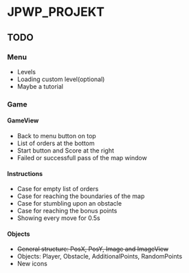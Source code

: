 # JPWP_PROJEKT

## TODO
### Menu
* Levels
* Loading custom level(optional)
* Maybe a tutorial

### Game
#### GameView
* Back to menu button on top
* List of orders at the bottom
* Start button and Score at the right
* Failed or successfull pass of the map window

#### Instructions
* Case for empty list of orders
* Case for reaching the boundaries of the map
* Case for stumbling upon an obstacle
* Case for reaching the bonus points
* Showing every move for 0.5s

#### Objects
* ~~General structure: PosX, PosY, Image and ImageView~~
* Objects: Player, Obstacle, AdditionalPoints, RandomPoints
* New icons
